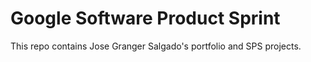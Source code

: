 # Google Software Product Sprint

This repo contains Jose Granger Salgado's portfolio and
SPS projects.